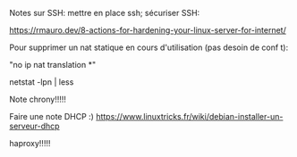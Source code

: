 
Notes sur SSH: mettre en place ssh; sécuriser SSH: 

https://rmauro.dev/8-actions-for-hardening-your-linux-server-for-internet/


Pour supprimer un nat statique en cours d'utilisation (pas desoin de conf t):

"no ip nat translation *"
 
 
 netstat -lpn | less


Note chrony!!!!!

Faire une note DHCP :)
https://www.linuxtricks.fr/wiki/debian-installer-un-serveur-dhcp


haproxy!!!!!


